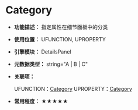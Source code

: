 ﻿# Category

- **功能描述：** 指定属性在细节面板中的分类

- **使用位置：** UFUNCTION, UPROPERTY

- **引擎模块：** DetailsPanel

- **元数据类型：** string="A | B | C"

- **关联项：** 

  UFUNCTION：[Category](../../Specifier/UFUNCTION/Category/Category.md)
  UPROPERTY：[Category](../../Specifier/UPROPERTY/DetaisPanel/Category/Category.md)

- **常用程度：** ★★★★★
